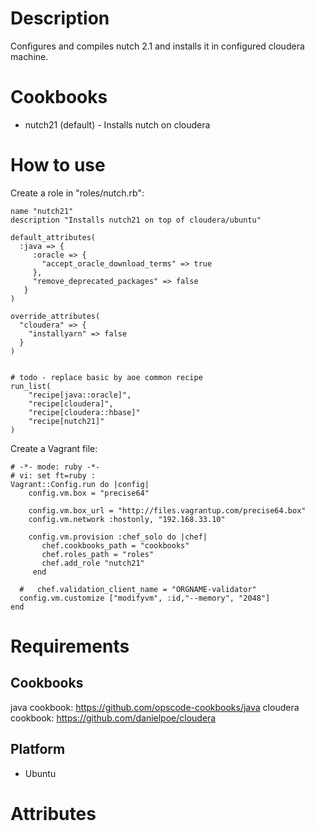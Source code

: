 Description
===========

Configures and compiles nutch 2.1 and installs it in configured cloudera machine.

Cookbooks
===========================
* nutch21 (default) - Installs nutch on cloudera


How to use
===========================


Create a role in "roles/nutch.rb":

    name "nutch21"
    description "Installs nutch21 on top of cloudera/ubuntu"

    default_attributes(
      :java => {
         :oracle => {
           "accept_oracle_download_terms" => true
         },
         "remove_deprecated_packages" => false
       }
    )

    override_attributes(
      "cloudera" => {
        "installyarn" => false
      }
    )


    # todo - replace basic by aoe common recipe
    run_list(
        "recipe[java::oracle]",
        "recipe[cloudera]",
        "recipe[cloudera::hbase]"
        "recipe[nutch21]"
    )


Create a Vagrant file:

    # -*- mode: ruby -*-
    # vi: set ft=ruby :
    Vagrant::Config.run do |config|
        config.vm.box = "precise64"

        config.vm.box_url = "http://files.vagrantup.com/precise64.box"
        config.vm.network :hostonly, "192.168.33.10"

        config.vm.provision :chef_solo do |chef|
           chef.cookbooks_path = "cookbooks"
           chef.roles_path = "roles"
           chef.add_role "nutch21"
         end

      #   chef.validation_client_name = "ORGNAME-validator"
      config.vm.customize ["modifyvm", :id,"--memory", "2048"]
    end

Requirements
============

Cookbooks
--------
java cookbook: https://github.com/opscode-cookbooks/java
cloudera cookbook: https://github.com/danielpoe/cloudera


Platform
--------

* Ubuntu

Attributes
==========
